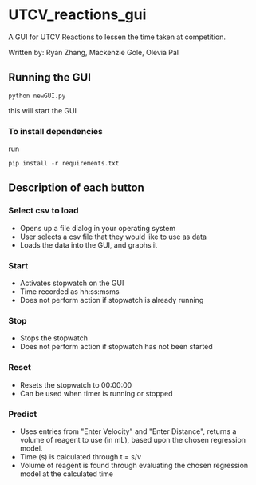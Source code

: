 # UTCV_reactions_gui
A GUI for UTCV Reactions to lessen the time taken at competition.  

Written by: Ryan Zhang, Mackenzie Gole, Olevia Pal

## Running the GUI



    python newGUI.py 

this will start the GUI

### To install dependencies


run 

    pip install -r requirements.txt

## Description of each button


### Select csv to load


- Opens up a file dialog in your operating system
- User selects a csv file that they would like to use as data
- Loads the data into the GUI, and graphs it

### Start
- Activates stopwatch on the GUI
- Time recorded as hh:ss:msms
- Does not perform action if stopwatch is already running

### Stop
- Stops the stopwatch
- Does not perform action if stopwatch has not been started

### Reset
- Resets the stopwatch to 00:00:00
- Can be used when timer is running or stopped

### Predict
- Uses entries from "Enter Velocity" and "Enter Distance", returns a volume of reagent to use (in mL), based upon the chosen regression model.
- Time (s) is calculated through t = s/v 
- Volume of reagent is found through evaluating the chosen regression model at the calculated time
